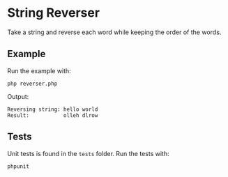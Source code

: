 # String Reverser

Take a string and reverse each word while keeping the order of the words.

## Example

Run the example with:

````
php reverser.php
````

Output:

````
Reversing string: hello world
Result:           olleh dlrow
````

## Tests

Unit tests is found in the `tests` folder.
Run the tests with:

````
phpunit
````

